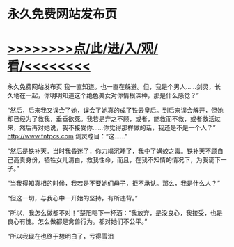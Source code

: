 # 永久免费网站发布页

# <a href="https://github.com/verttd/lkjh/issues/1">>>>>>>>>点/此/进/入/观/看/<<<<<<<<</a>

永久免费网站发布页
我一直知道。也一直在躲避。但，我是个男人……剑灵，长久地在一起，你明明知道这个绝色美女对你情根深种，那是什么感觉？”

“然后，后来我又误会了她，误会了她真的成了铁云皇后。到后来误会解开，但她却已经为了救我，垂垂欲死。我若是弃之不顾，或者，能救而不救，或者救活过来，然后再对她说，我不接受你……你觉得那样做的话，我还是不是一个人？”
http://www.fntpcs.com
剑灵瞠目：“这……”

“然后是铁补天。当时我昏迷了，你力竭沉睡了，我中了媾蛟之毒。铁补天不顾自己高贵身份，牺牲女儿清白，救我性命，而且，在我不知情的情况下，为我诞下一子。”

“当我得知真相的时候，我若是不要她们母子，拒不承认。那么，我是什么人？”

“但这一切，与我心中一开始的坚持，有所违背。”

“所以，我怎么做都不对！”楚阳喝下一杯酒：“我放弃，是没良心，我接受，也是良心有愧。怎么做都是禽兽行为。都对她们不公平。”

“所以我现在也终于想明白了，亏得雪泪
